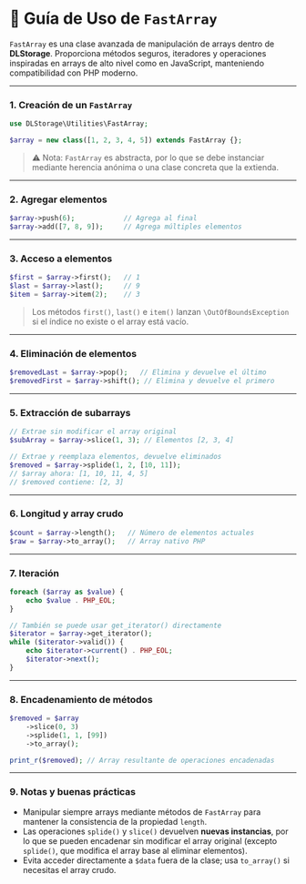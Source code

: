 # 📝 Guía de Uso de `FastArray`

`FastArray` es una clase avanzada de manipulación de arrays dentro de **DLStorage**. Proporciona métodos seguros, iteradores y operaciones inspiradas en arrays de alto nivel como en JavaScript, manteniendo compatibilidad con PHP moderno.

---

### 1. Creación de un `FastArray`

```php
use DLStorage\Utilities\FastArray;

$array = new class([1, 2, 3, 4, 5]) extends FastArray {};
```

> ⚠️ Nota: `FastArray` es abstracta, por lo que se debe instanciar mediante herencia anónima o una clase concreta que la extienda.

---

### 2. Agregar elementos

```php
$array->push(6);            // Agrega al final
$array->add([7, 8, 9]);     // Agrega múltiples elementos
```

---

### 3. Acceso a elementos

```php
$first = $array->first();   // 1
$last = $array->last();     // 9
$item = $array->item(2);    // 3
```

> Los métodos `first()`, `last()` e `item()` lanzan `\OutOfBoundsException` si el índice no existe o el array está vacío.

---

### 4. Eliminación de elementos

```php
$removedLast = $array->pop();   // Elimina y devuelve el último
$removedFirst = $array->shift(); // Elimina y devuelve el primero
```

---

### 5. Extracción de subarrays

```php
// Extrae sin modificar el array original
$subArray = $array->slice(1, 3); // Elementos [2, 3, 4]

// Extrae y reemplaza elementos, devuelve eliminados
$removed = $array->splide(1, 2, [10, 11]); 
// $array ahora: [1, 10, 11, 4, 5]
// $removed contiene: [2, 3]
```

---

### 6. Longitud y array crudo

```php
$count = $array->length();   // Número de elementos actuales
$raw = $array->to_array();   // Array nativo PHP
```

---

### 7. Iteración

```php
foreach ($array as $value) {
    echo $value . PHP_EOL;
}

// También se puede usar get_iterator() directamente
$iterator = $array->get_iterator();
while ($iterator->valid()) {
    echo $iterator->current() . PHP_EOL;
    $iterator->next();
}
```

---

### 8. Encadenamiento de métodos

```php
$removed = $array
    ->slice(0, 3)
    ->splide(1, 1, [99])
    ->to_array();

print_r($removed); // Array resultante de operaciones encadenadas
```

---

### 9. Notas y buenas prácticas

* Manipular siempre arrays mediante métodos de `FastArray` para mantener la consistencia de la propiedad `length`.
* Las operaciones `splide()` y `slice()` devuelven **nuevas instancias**, por lo que se pueden encadenar sin modificar el array original (excepto `splide()`, que modifica el array base al eliminar elementos).
* Evita acceder directamente a `$data` fuera de la clase; usa `to_array()` si necesitas el array crudo.